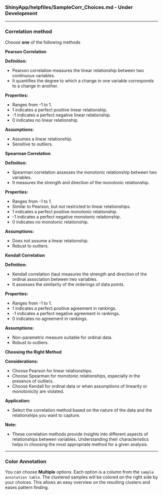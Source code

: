 ### ShinyApp/helpfiles/SampleCorr_Choices.md - Under Development


***
### Correlation method

Choose **one** of the following methods

**Pearson Correlation**

**Definition:**
- Pearson correlation measures the linear relationship between two continuous variables.
- It quantifies the degree to which a change in one variable corresponds to a change in another.
  
**Properties:**
- Ranges from -1 to 1.
- 1 indicates a perfect positive linear relationship.
- -1 indicates a perfect negative linear relationship.
- 0 indicates no linear relationship.

**Assumptions:**
- Assumes a linear relationship.
- Sensitive to outliers.

**Spearman Correlation**

**Definition:**
- Spearman correlation assesses the monotonic relationship between two variables.
- It measures the strength and direction of the monotonic relationship.

**Properties:**
- Ranges from -1 to 1.
- Similar to Pearson, but not restricted to linear relationships.
- 1 indicates a perfect positive monotonic relationship.
- -1 indicates a perfect negative monotonic relationship.
- 0 indicates no monotonic relationship.

**Assumptions:**
- Does not assume a linear relationship.
- Robust to outliers.

**Kendall Correlation**

**Definition:**
- Kendall correlation (tau) measures the strength and direction of the ordinal association between two variables.
- It assesses the similarity of the orderings of data points.

**Properties:**
- Ranges from -1 to 1.
- 1 indicates a perfect positive agreement in rankings.
- -1 indicates a perfect negative agreement in rankings.
- 0 indicates no agreement in rankings.

**Assumptions:**
- Non-parametric measure suitable for ordinal data.
- Robust to outliers.

**Choosing the Right Method**

**Considerations:**
- Choose Pearson for linear relationships.
- Choose Spearman for monotonic relationships, especially in the presence of outliers.
- Choose Kendall for ordinal data or when assumptions of linearity or monotonicity are violated.

**Application:**
- Select the correlation method based on the nature of the data and the relationships you want to capture.

**Note:**
- These correlation methods provide insights into different aspects of relationships between variables. Understanding their characteristics helps in choosing the most appropriate method for a given analysis.

***

### Color Annotation

You can choose **Multiple** options. Each option is a column from the `sample 
annotation table`. The clustered samples will be colored on the right side by your 
choices. This allows an easy overview on the resulting clusters and eases pattern finding.

